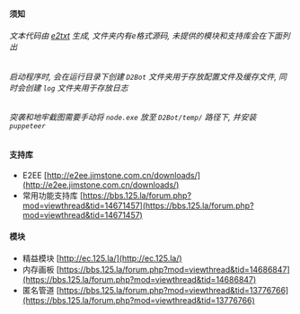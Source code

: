 #### 须知
###### 文本代码由 [e2txt](http://e2ee.jimstone.com.cn/downloads/) 生成, 文件夹内有e格式源码, 未提供的模块和支持库会在下面列出  
###### 启动程序时, 会在运行目录下创建 `D2Bot` 文件夹用于存放配置文件及缓存文件, 同时会创建 `log` 文件夹用于存放日志
###### 突袭和地牢截图需要手动将 `node.exe` 放至 `D2Bot/temp/` 路径下, 并安装 `puppeteer`

#### 支持库
- E2EE  [http://e2ee.jimstone.com.cn/downloads/](http://e2ee.jimstone.com.cn/downloads/)  
- 常用功能支持库  [https://bbs.125.la/forum.php?mod=viewthread&tid=14671457](https://bbs.125.la/forum.php?mod=viewthread&tid=14671457)  

#### 模块
- 精益模块  [http://ec.125.la/](http://ec.125.la/)  
- 内存画板  [https://bbs.125.la/forum.php?mod=viewthread&tid=14686847](https://bbs.125.la/forum.php?mod=viewthread&tid=14686847)  
- 匿名管道  [https://bbs.125.la/forum.php?mod=viewthread&tid=13776766](https://bbs.125.la/forum.php?mod=viewthread&tid=13776766)  

